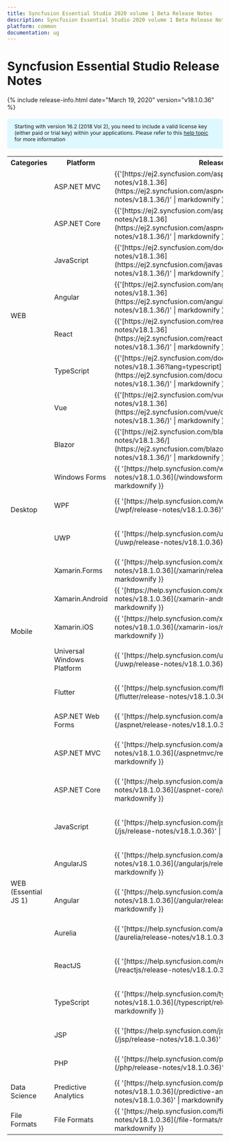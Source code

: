 ```yaml
---
title: Syncfusion Essential Studio 2020 volume 1 Beta Release Notes  
description: Syncfusion Essential Studio 2020 volume 1 Beta Release Notes  
platform: common
documentation: ug
---
```


# Syncfusion Essential Studio  Release Notes  

{% include release-info.html date="March 19, 2020"   version="v18.1.0.36" %} 

<style>
#license {
    font-size: .88em!important;
margin-top: 1.5em;     margin-bottom: 1.5em;
    background-color: #def8ff;
    padding: 10px 17px 14px;
}
</style>

<div id="license">
Starting with version 16.2 (2018 Vol 2), you need to include a valid license key (either paid or trial key) within your applications. 
Please refer to this <a href="/common/essential-studio/licensing/license-key">help topic</a> for more information 
</div>



<table>
<tr>
<th>
Categories</th><th>
Platform</th><th>
Release Notes</th><th>
Read Me</th></tr>
<tr>
<td rowspan="8">
WEB 
</td>
<td>
ASP.NET MVC
</td>
<td>{{'[https://ej2.syncfusion.com/aspnetmvc/documentation/release-notes/v18.1.36](https://ej2.syncfusion.com/aspnetmvc/documentation/release-notes/v18.1.36/)' | markdownify }}
</td>
<td>{{'[http://files2.syncfusion.com/Installs/v18.1.0.36/ReadMe/web/ASPMVC.html](http://files2.syncfusion.com/Installs/v18.1.0.36/ReadMe/web/ASPMVC.html)' | markdownify }}
</td>
</tr>
<tr>
<td>
ASP.NET Core	
</td>
<td>{{'[https://ej2.syncfusion.com/aspnetcore/documentation/release-notes/v18.1.36](https://ej2.syncfusion.com/aspnetcore/documentation/release-notes/v18.1.36/)' | markdownify }}
</td>
<td>{{'[http://files2.syncfusion.com/Installs/v18.1.0.36/ReadMe/web/ASPNETCORE.html](http://files2.syncfusion.com/Installs/v18.1.0.36/ReadMe/web/ASPNETCORE.html)' | markdownify }}
</td>
</tr>
<tr>
<td>
JavaScript
</td>
<td>{{'[https://ej2.syncfusion.com/documentation/release-notes/v18.1.36](https://ej2.syncfusion.com/javascript/documentation/release-notes/v18.1.36/)' | markdownify }}
</td>
<td>{{'[http://files2.syncfusion.com/Installs/v18.1.0.36/ReadMe/web/JavaScript.html](http://files2.syncfusion.com/Installs/v18.1.0.36/ReadMe/web/JavaScript.html)' | markdownify }}
</td>
</tr>
<tr>
<td>
Angular
</td>
<td>{{'[https://ej2.syncfusion.com/angular/documentation/release-notes/v18.1.36](https://ej2.syncfusion.com/angular/documentation/release-notes/v18.1.36/)' | markdownify }}
</td>
<td>{{'[http://files2.syncfusion.com/Installs/v18.1.0.36/ReadMe/web/Angular.html](http://files2.syncfusion.com/Installs/v18.1.0.36/ReadMe/web/Angular.html)' | markdownify }}
</td>
</tr>
<tr>
<td>
React
</td>
<td>{{'[https://ej2.syncfusion.com/react/documentation/release-notes/v18.1.36](https://ej2.syncfusion.com/react/documentation/release-notes/v18.1.36/)' | markdownify }}
</td>
<td>{{'[http://files2.syncfusion.com/Installs/v18.1.0.36/ReadMe/web/React.html](http://files2.syncfusion.com/Installs/v18.1.0.36/ReadMe/web/React.html)' | markdownify }}
</td>
</tr>
<tr>
<td>
TypeScript
</td>
<td>{{'[https://ej2.syncfusion.com/documentation/release-notes/v18.1.36?lang=typescript](https://ej2.syncfusion.com/documentation/release-notes/v18.1.36/)' | markdownify }}
</td>
<td>{{'[http://files2.syncfusion.com/Installs/v18.1.0.36/ReadMe/web/TypeScript.html](http://files2.syncfusion.com/Installs/v18.1.0.36/ReadMe/web/TypeScript.html)' | markdownify }}
</td>
</tr>
<tr>
<td>
Vue
</td>
<td>{{'[https://ej2.syncfusion.com/vue/documentation/release-notes/v18.1.36](https://ej2.syncfusion.com/vue/documentation/release-notes/v18.1.36/)' | markdownify }}
</td>
<td>{{'[http://files2.syncfusion.com/Installs/v18.1.0.36/ReadMe/web/Vue.html](http://files2.syncfusion.com/Installs/v18.1.0.36/ReadMe/web/Vue.html)' | markdownify }}
</td>
</tr>
<tr>
<td>
Blazor
</td>
<td>{{'[https://ej2.syncfusion.com/blazor/documentation/release-notes/v18.1.36/](https://ej2.syncfusion.com/blazor/documentation/release-notes/v18.1.36/)' | markdownify }}
</td>
<td>{{'[http://files2.syncfusion.com/Installs/v18.1.0.36/ReadMe/web/Blazor.html](http://files2.syncfusion.com/Installs/v18.1.0.36/ReadMe/web/Blazor.html)' | markdownify }}
</td>
</tr>
<tr>
<td rowspan="3">
Desktop
</td>
<td>
Windows Forms
</td>
<td>{{ '[https://help.syncfusion.com/windowsforms/release-notes/v18.1.0.36](/windowsforms/release-notes/v18.1.0.36)' | markdownify }}
</td>
<td>{{ '[http://files2.syncfusion.com/Installs/v18.1.0.36/ReadMe/WindowsForms.html](http://files2.syncfusion.com/Installs/v18.1.0.36/ReadMe/WindowsForms.html)' | markdownify }}
</td>
</tr>
<tr>
<td>
WPF
</td>
<td>{{ '[https://help.syncfusion.com/wpf/release-notes/v18.1.0.36](/wpf/release-notes/v18.1.0.36)' | markdownify }}
</td>
<td>{{ '[http://files2.syncfusion.com/Installs/v18.1.0.36/ReadMe/WPF.html](http://files2.syncfusion.com/Installs/v18.1.0.36/ReadMe/WPF.html)' | markdownify }}
</td>
</tr>
<tr>
<td>
UWP
</td>
<td>{{ '[https://help.syncfusion.com/uwp/release-notes/v18.1.0.36](/uwp/release-notes/v18.1.0.36)' | markdownify }}
</td>
<td>{{ '[http://files2.syncfusion.com/Installs/v18.1.0.36/ReadMe/UniversalWindows.html](http://files2.syncfusion.com/Installs/v18.1.0.36/ReadMe/UniversalWindows.html)' | markdownify }}
</td>
</tr>
<tr>
<td rowspan="5">
Mobile
</td>
<td>
Xamarin.Forms
</td>
<td>{{ '[https://help.syncfusion.com/xamarin/release-notes/v18.1.0.36](/xamarin/release-notes/v18.1.0.36)' | markdownify }}
</td>
<td>{{ '[http://files2.syncfusion.com/Installs/v18.1.0.36/ReadMe/Xamarin_Forms.html](http://files2.syncfusion.com/Installs/v18.1.0.36/ReadMe/Xamarin_Forms.html)' | markdownify }}
</td>
</tr>
<tr>
<td>
Xamarin.Android
</td>
<td>{{ '[https://help.syncfusion.com/xamarin-android/release-notes/v18.1.0.36](/xamarin-android/release-notes/v18.1.0.36)' | markdownify }}
</td>
<td>{{ '[http://files2.syncfusion.com/Installs/v18.1.0.36/ReadMe/Xamarin_Forms.html](http://files2.syncfusion.com/Installs/v18.1.0.36/ReadMe/Xamarin_Forms.html)' | markdownify }}
</td>
</tr>
<tr>
<td>
Xamarin.iOS
</td>
<td>{{ '[https://help.syncfusion.com/xamarin-ios/release-notes/v18.1.0.36](/xamarin-ios/release-notes/v18.1.0.36)' | markdownify }}
</td>
<td>{{ '[http://files2.syncfusion.com/Installs/v18.1.0.36/ReadMe/Xamarin_Forms.html](http://files2.syncfusion.com/Installs/v18.1.0.36/ReadMe/Xamarin_Forms.html)' | markdownify }}
</td>
</tr>
<tr>
<td>
Universal Windows Platform
</td>
<td>{{ '[https://help.syncfusion.com/uwp/release-notes/v18.1.0.36](/uwp/release-notes/v18.1.0.36)' | markdownify }}
</td>
<td>{{ '[http://files2.syncfusion.com/Installs/v18.1.0.36/ReadMe/UniversalWindows.html](http://files2.syncfusion.com/Installs/v18.1.0.36/ReadMe/UniversalWindows.html)' | markdownify }}
</td>
</tr>
<tr>
<td>
Flutter
</td>
<td>{{ '[https://help.syncfusion.com/flutter/release-notes/v18.1.0.36](/flutter/release-notes/v18.1.0.36)' | markdownify }}
</td>
<td>{{ '[http://files2.syncfusion.com/Installs/v18.1.0.36/ReadMe/Flutter.html](http://files2.syncfusion.com/Installs/v18.1.0.36/ReadMe/Flutter.html)' | markdownify }}
</td>
</tr>
<tr>
<td rowspan="11">
WEB (Essential JS 1)
</td>
<td>
ASP.NET Web Forms
</td>
<td>{{ '[https://help.syncfusion.com/aspnet/release-notes/v18.1.0.36](/aspnet/release-notes/v18.1.0.36)' | markdownify }}
</td>
<td>{{ '[http://files2.syncfusion.com/Installs/v18.1.0.36/ReadMe/essential-js1/ASP.html](http://files2.syncfusion.com/Installs/v18.1.0.36/ReadMe/essential-js1/ASP.html)' | markdownify }}
</td>
</tr>
<tr>
<td>
ASP.NET MVC
</td>
<td>{{ '[https://help.syncfusion.com/aspnetmvc/release-notes/v18.1.0.36](/aspnetmvc/release-notes/v18.1.0.36)' | markdownify }}
</td>
<td>{{ '[http://files2.syncfusion.com/Installs/v18.1.0.36/ReadMe/essential-js1/ASPMVC.html](http://files2.syncfusion.com/Installs/v18.1.0.36/ReadMe/essential-js1/ASPMVC.html)' | markdownify }}
</td>
</tr>
<tr>
<td>
ASP.NET Core
</td>
<td>{{ '[https://help.syncfusion.com/aspnet-core/release-notes/v18.1.0.36](/aspnet-core/release-notes/v18.1.0.36)' | markdownify }}
</td>
<td>
{{ '[http://files2.syncfusion.com/Installs/v18.1.0.36/ReadMe/essential-js1/ASPNETCORE.html](http://files2.syncfusion.com/Installs/v18.1.0.36/ReadMe/essential-js1/ASPNETCORE.html)' | markdownify }}
</td>
</tr>
<tr>
<td>
JavaScript
</td>
<td>{{ '[https://help.syncfusion.com/js/release-notes/v18.1.0.36](/js/release-notes/v18.1.0.36)' | markdownify }}
</td>
<td>{{ '[http://files2.syncfusion.com/Installs/v18.1.0.36/ReadMe/essential-js1/JavaScript.html](http://files2.syncfusion.com/Installs/v18.1.0.36/ReadMe/essential-js1/JavaScript.html)' | markdownify }}
</td>
</tr>
<tr>
<td>
AngularJS
</td>
<td>{{ '[https://help.syncfusion.com/angularjs/release-notes/v18.1.0.36](/angularjs/release-notes/v18.1.0.36)' | markdownify }}
</td>
<td>{{ '[http://files2.syncfusion.com/Installs/v18.1.0.36/ReadMe/essential-js1/AngularJS.html](http://files2.syncfusion.com/Installs/v18.1.0.36/ReadMe/essential-js1/AngularJS.html)' | markdownify }}
</td>
</tr>
<tr>
<td>
Angular
</td>
<td>{{ '[https://help.syncfusion.com/angular/release-notes/v18.1.0.36](/angular/release-notes/v18.1.0.36)' | markdownify }}
</td>
<td>{{ '[http://files2.syncfusion.com/Installs/v18.1.0.36/ReadMe/essential-js1/Angular.html](http://files2.syncfusion.com/Installs/v18.1.0.36/ReadMe/essential-js1/Angular.html)' | markdownify }}
</td>
</tr>
<tr>
<td>
Aurelia
</td>
<td>{{ '[https://help.syncfusion.com/aurelia/release-notes/v18.1.0.36](/aurelia/release-notes/v18.1.0.36)' | markdownify }}
</td>
<td>{{ '[http://files2.syncfusion.com/Installs/v18.1.0.36/ReadMe/essential-js1/Aurelia.html](http://files2.syncfusion.com/Installs/v18.1.0.36/ReadMe/essential-js1/Aurelia.html)' | markdownify }}
</td>
</tr>
<tr>
<td>
ReactJS
</td>
<td>{{ '[https://help.syncfusion.com/reactjs/release-notes/v18.1.0.36](/reactjs/release-notes/v18.1.0.36)' | markdownify }}
</td>
<td>{{ '[http://files2.syncfusion.com/Installs/v18.1.0.36/ReadMe/essential-js1/ReactJS.html](http://files2.syncfusion.com/Installs/v18.1.0.36/ReadMe/essential-js1/ReactJS.html)' | markdownify }}
</td>
</tr>
<tr>
<td>
TypeScript
</td>
<td>{{ '[https://help.syncfusion.com/typescript/release-notes/v18.1.0.36](/typescript/release-notes/v18.1.0.36)' | markdownify }}
</td>
<td>{{ '[http://files2.syncfusion.com/Installs/v18.1.0.36/ReadMe/essential-js1/TypeScript.html](http://files2.syncfusion.com/Installs/v18.1.0.36/ReadMe/essential-js1/TypeScript.html)' | markdownify }}
</td>
</tr>
<tr>
<td>
JSP
</td>
<td>{{ '[https://help.syncfusion.com/jsp/release-notes/v18.1.0.36](/jsp/release-notes/v18.1.0.36)' | markdownify }}
</td>
<td>{{ '[http://files2.syncfusion.com/Installs/v18.1.0.36/ReadMe/essential-js1/JSP.html](http://files2.syncfusion.com/Installs/v18.1.0.36/ReadMe/essential-js1/JSP.html)' | markdownify }}
</td>
</tr>
<tr>
<td>
PHP
</td>
<td>{{ '[https://help.syncfusion.com/php/release-notes/v18.1.0.36](/php/release-notes/v18.1.0.36)' | markdownify }}
</td>
<td>{{ '[http://files2.syncfusion.com/Installs/v18.1.0.36/ReadMe/essential-js1/PHP.html](http://files2.syncfusion.com/Installs/v18.1.0.36/ReadMe/essential-js1/PHP.html)' | markdownify }}
</td>
</tr>
<tr>
<td>
Data Science
</td>
<td>
Predictive Analytics
</td>
<td>{{ '[https://help.syncfusion.com/predictive-analytics/release-notes/v18.1.0.36](/predictive-analytics/release-notes/v18.1.0.36)' | markdownify }}
</td>
<td>
</td>
</tr>
<tr>
<td>
File Formats
</td>
<td>
File Formats
</td>
<td>{{ '[https://help.syncfusion.com/file-formats/release-notes/v18.1.0.36](/file-formats/release-notes/v18.1.0.36)' | markdownify }}
</td>
<td>
</td>
</tr>
</table>